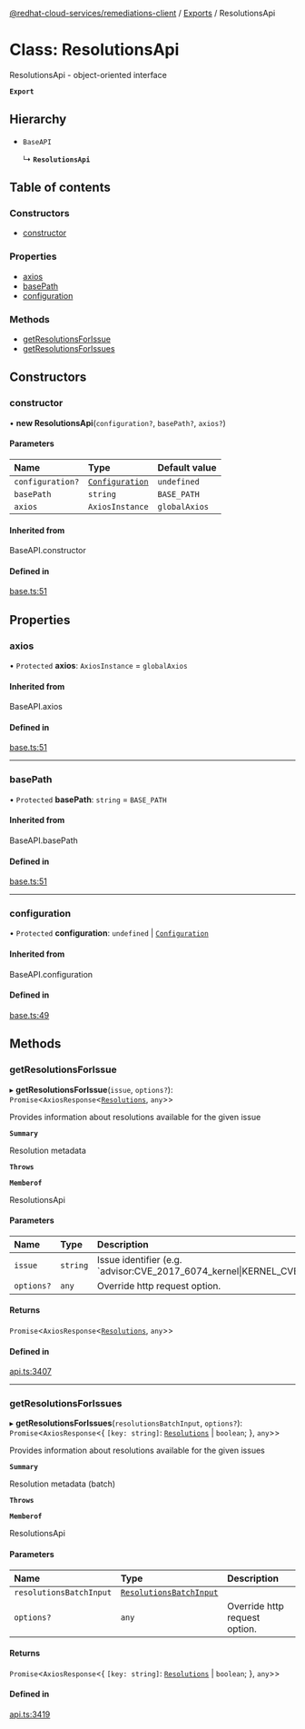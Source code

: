 [@redhat-cloud-services/remediations-client](../README.md) / [Exports](../modules.md) / ResolutionsApi

# Class: ResolutionsApi

ResolutionsApi - object-oriented interface

**`Export`**

## Hierarchy

- `BaseAPI`

  ↳ **`ResolutionsApi`**

## Table of contents

### Constructors

- [constructor](ResolutionsApi.md#constructor)

### Properties

- [axios](ResolutionsApi.md#axios)
- [basePath](ResolutionsApi.md#basepath)
- [configuration](ResolutionsApi.md#configuration)

### Methods

- [getResolutionsForIssue](ResolutionsApi.md#getresolutionsforissue)
- [getResolutionsForIssues](ResolutionsApi.md#getresolutionsforissues)

## Constructors

### constructor

• **new ResolutionsApi**(`configuration?`, `basePath?`, `axios?`)

#### Parameters

| Name | Type | Default value |
| :------ | :------ | :------ |
| `configuration?` | [`Configuration`](Configuration.md) | `undefined` |
| `basePath` | `string` | `BASE_PATH` |
| `axios` | `AxiosInstance` | `globalAxios` |

#### Inherited from

BaseAPI.constructor

#### Defined in

[base.ts:51](https://github.com/RedHatInsights/javascript-clients/blob/master/packages/remediations/base.ts#L51)

## Properties

### axios

• `Protected` **axios**: `AxiosInstance` = `globalAxios`

#### Inherited from

BaseAPI.axios

#### Defined in

[base.ts:51](https://github.com/RedHatInsights/javascript-clients/blob/master/packages/remediations/base.ts#L51)

___

### basePath

• `Protected` **basePath**: `string` = `BASE_PATH`

#### Inherited from

BaseAPI.basePath

#### Defined in

[base.ts:51](https://github.com/RedHatInsights/javascript-clients/blob/master/packages/remediations/base.ts#L51)

___

### configuration

• `Protected` **configuration**: `undefined` \| [`Configuration`](Configuration.md)

#### Inherited from

BaseAPI.configuration

#### Defined in

[base.ts:49](https://github.com/RedHatInsights/javascript-clients/blob/master/packages/remediations/base.ts#L49)

## Methods

### getResolutionsForIssue

▸ **getResolutionsForIssue**(`issue`, `options?`): `Promise`<`AxiosResponse`<[`Resolutions`](../interfaces/Resolutions.md), `any`\>\>

Provides information about resolutions available for the given issue

**`Summary`**

Resolution metadata

**`Throws`**

**`Memberof`**

ResolutionsApi

#### Parameters

| Name | Type | Description |
| :------ | :------ | :------ |
| `issue` | `string` | Issue identifier (e.g. &#x60;advisor:CVE_2017_6074_kernel\|KERNEL_CVE_2017_6074&#x60;) |
| `options?` | `any` | Override http request option. |

#### Returns

`Promise`<`AxiosResponse`<[`Resolutions`](../interfaces/Resolutions.md), `any`\>\>

#### Defined in

[api.ts:3407](https://github.com/RedHatInsights/javascript-clients/blob/master/packages/remediations/api.ts#L3407)

___

### getResolutionsForIssues

▸ **getResolutionsForIssues**(`resolutionsBatchInput`, `options?`): `Promise`<`AxiosResponse`<{ `[key: string]`: [`Resolutions`](../interfaces/Resolutions.md) \| `boolean`;  }, `any`\>\>

Provides information about resolutions available for the given issues

**`Summary`**

Resolution metadata (batch)

**`Throws`**

**`Memberof`**

ResolutionsApi

#### Parameters

| Name | Type | Description |
| :------ | :------ | :------ |
| `resolutionsBatchInput` | [`ResolutionsBatchInput`](../interfaces/ResolutionsBatchInput.md) |  |
| `options?` | `any` | Override http request option. |

#### Returns

`Promise`<`AxiosResponse`<{ `[key: string]`: [`Resolutions`](../interfaces/Resolutions.md) \| `boolean`;  }, `any`\>\>

#### Defined in

[api.ts:3419](https://github.com/RedHatInsights/javascript-clients/blob/master/packages/remediations/api.ts#L3419)
